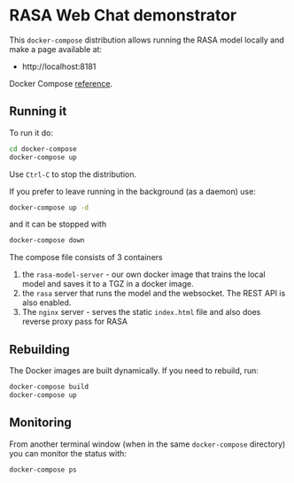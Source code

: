 # RASA Web Chat demonstrator

This `docker-compose` distribution allows running the RASA
model locally and make a page available at:

* http://localhost:8181

Docker Compose [reference](https://docs.docker.com/compose/).

## Running it

To run it do:

```bash
cd docker-compose
docker-compose up
```

Use `Ctrl-C` to stop the distribution.

If you prefer to leave running in the background (as a daemon) use:
```bash
docker-compose up -d
```
and it can be stopped with
```bash
docker-compose down
```

The compose file consists of 3 containers

1. the `rasa-model-server` - our own docker image that trains 
   the local model and saves it to a TGZ in a docker image.
2. the `rasa` server that runs the model and the websocket.
   The REST API is also enabled.
3. The `nginx` server - serves the static `index.html` file 
   and also does reverse proxy pass for RASA

## Rebuilding
The Docker images are built dynamically. If you need to rebuild, run:
```bash
docker-compose build
docker-compose up
```

## Monitoring
From another terminal window (when in the same `docker-compose` directory)
you can monitor the status with:
```bash
docker-compose ps
```